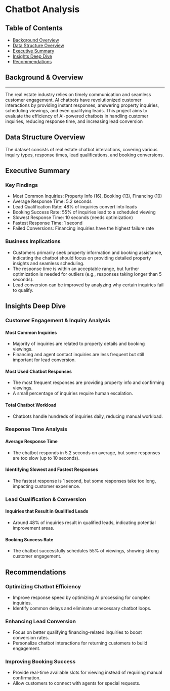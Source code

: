# Chatbot Analysis 

## Table of Contents

- [Background Overview](#background-overview)
- [Data Structure Overview](#data-structure-overview)
- [Executive Summary](#executive-summary)
- [Insights Deep Dive](#insights-deep-dive)
- [Recommendations](#recommendations)
  
## Background & Overview

---

The real estate industry relies on timely communication and seamless customer engagement. AI chatbots have revolutionized customer interactions by providing instant responses, answering property inquiries, scheduling viewings, and even qualifying leads. This project aims to evaluate the efficiency of AI-powered chatbots in handling customer inquiries, reducing response time, and increasing lead conversion

## Data Structure Overview 

The dataset consists of real estate chatbot interactions, covering various inquiry types, response times, lead qualifications, and booking conversions.

## Executive  Summary 

### Key Findings

- Most Common Inquiries: Property Info (16), Booking (13), Financing (10)
- Average Response Time: 5.2 seconds
- Lead Qualification Rate: 48% of inquiries convert into leads
- Booking Success Rate: 55% of inquiries lead to a scheduled viewing
- Slowest Response Time: 10 seconds (needs optimization)
- Fastest Response Time: 1 second
- Failed Conversions: Financing inquiries have the highest failure rate

### Business Implications

- Customers primarily seek property information and booking assistance, indicating the chatbot should focus on providing detailed property insights and seamless scheduling.
- The response time is within an acceptable range, but further optimization is needed for outliers (e.g., responses taking longer than 5 seconds).
- Lead conversion can be improved by analyzing why certain inquiries fail to qualify.

## Insights Deep Dive

### Customer Engagement & Inquiry Analysis

####  Most Common Inquiries

- Majority of inquiries are related to property details and booking viewings.
- Financing and agent contact inquiries are less frequent but still important for lead conversion.

#### Most Used Chatbot Responses

- The most frequent responses are providing property info and confirming viewings.
- A small percentage of inquiries require human escalation.

#### Total Chatbot Workload

- Chatbots handle hundreds of inquiries daily, reducing manual workload.

### Response Time Analysis

#### Average Response Time

- The chatbot responds in 5.2 seconds on average, but some responses are too slow (up to 10 seconds).

#### Identifying Slowest and Fastest Responses

- The fastest response is 1 second, but some responses take too long, impacting customer experience.

### Lead Qualification & Conversion

#### Inquiries that Result in Qualified Leads

- Around 48% of inquiries result in qualified leads, indicating potential improvement areas.

#### Booking Success Rate

- The chatbot successfully schedules 55% of viewings, showing strong customer engagement.

## Recommendations 

### Optimizing Chatbot Efficiency
 - Improve response speed by optimizing AI processing for complex inquiries.
 - Identify common delays and eliminate unnecessary chatbot loops.
### Enhancing Lead Conversion
 - Focus on better qualifying financing-related inquiries to boost conversion rates.
 - Personalize chatbot interactions for returning customers to build engagement.
### Improving Booking Success
 - Provide real-time available slots for viewing instead of requiring manual confirmation.
 - Allow customers to connect with agents for special requests.

